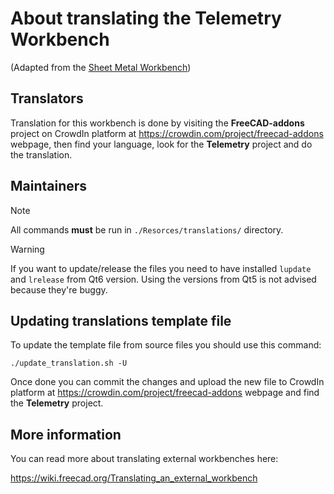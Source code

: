 # About translating the Telemetry Workbench

(Adapted from the [Sheet Metal Workbench](https://github.com/shaise/FreeCAD_SheetMetal/edit/master/Resources/translations/README.md))

## Translators

Translation for this workbench is done by visiting the **FreeCAD-addons**
project on CrowdIn platform at <https://crowdin.com/project/freecad-addons> webpage,
then find your language, look for the **Telemetry** project and do the translation.

## Maintainers

> [!NOTE]
> All commands **must** be run in `./Resorces/translations/` directory.

> [!WARNING]
> If you want to update/release the files you need to have installed
> `lupdate` and `lrelease` from Qt6 version. Using the versions from
> Qt5 is not advised because they're buggy.

## Updating translations template file

To update the template file from source files you should use this command:

```shell
./update_translation.sh -U
```

Once done you can commit the changes and upload the new file to CrowdIn platform
at <https://crowdin.com/project/freecad-addons> webpage and find the **Telemetry** project.

## More information

You can read more about translating external workbenches here:

<https://wiki.freecad.org/Translating_an_external_workbench>

